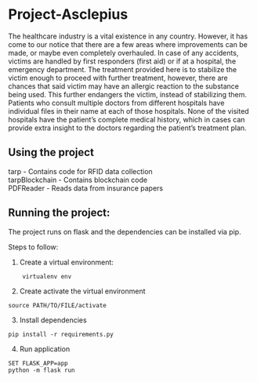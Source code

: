 # Project-Asclepius

The healthcare industry is a vital existence in any country. However, it has come to our notice that there are a few areas where improvements can be made, or maybe even completely overhauled. 
In case of any accidents, victims are handled by first responders (first aid) or if at a hospital, the emergency department. The treatment provided here is to stabilize the victim enough to proceed with further treatment, however, there are chances that said victim may have an allergic reaction to the substance being used. This further endangers the victim, instead of stabilizing them.
Patients who consult multiple doctors from different hospitals have individual files in their name at each of those hospitals. None of the visited hospitals have the patient’s complete medical history, which in cases can provide extra insight to the doctors regarding the patient’s treatment plan.

## Using the project

tarp - Contains code for RFID data collection<br>
tarpBlockchain - Contains blockchain code<br>
PDFReader - Reads data from insurance papers

## Running the project:

The project runs on flask and the dependencies can be installed via pip.

Steps to follow:

1. Create a virtual environment:
```
    virtualenv env
```
2. Create activate the virtual environment

```
source PATH/TO/FILE/activate
```
3. Install dependencies

```
pip install -r requirements.py
```

4. Run application

```
SET FLASK_APP=app
python -m flask run
```
